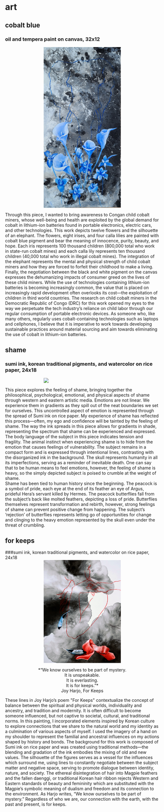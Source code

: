 # art

## cobalt blue
### oil and tempera paint on canvas, 32x12
 <img src="./IMG_0047.jpeg" style="width:50%; margin:auto; display:block">

Through this piece, I wanted to bring awareness to Congan child cobalt miners, whose well-being and health are exploited by the global demand for cobalt in lithium-ion batteries found in portable electronics, electric cars, and other technologies. This work depicts twelve flowers and the silhouette of an elephant. The flowers, eight irises, and four calla lilies are painted with cobalt blue pigment and bear the meaning of innocence, purity, beauty, and hope. Each iris represents 100 thousand children (800,000 total who work in state-run cobalt mines) and each calla lily represents ten thousand children (40,000 total who work in illegal cobalt mines). The integration of the elephant represents the mental and physical strength of child cobalt miners and how they are forced to forfeit their childhood to make a living. Finally, the negotiation between the black and white pigment on the canvas expresses the dehumanizing impacts of consumer greed on the lives of these child miners. 
While the use of technologies containing lithium-ion batteries is becoming increasingly common, the value that is placed on increasingly rapid development often overlooks its cost—the exploitation of children in third world countries. The research on child cobalt miners in the Democratic Republic of Congo (DRC) for this work opened my eyes to the way we perpetuate the tech industry’s reliance on child labor through our regular consumption of portable electronic devices. As someone who, like many others, regularly uses cobalt-containing technologies such as laptops and cellphones, I believe that it is imperative to work towards developing sustainable practices around material sourcing and aim towards eliminating the use of cobalt in lithium-ion batteries. 

## shame
### sumi ink, korean traditional pigments, and watercolor on rice paper, 24x18
 <img src="./IMG_0048.png" style="width:50%; margin:auto; display:block">

This piece explores the feeling of shame, bringing together the philosophical, psychological, emotional, and physical aspects of shame through western and eastern artistic media.
Emotions are not linear. We experience them in gradients as they spill out of the neat boundaries we set for ourselves. This uncontrolled aspect of emotion is represented through the spread of Sumi ink on rice paper. My experience of shame has reflected this process—often, my ego and confidence will be tainted by the feeling of shame. The way the ink spreads in this piece allows for gradients in shade, representing the spectrum that shame can be experienced and expressed. 
The body language of the subject in this piece indicates tension and fragility. The animal instinct when experiencing shame is to hide from the emotion that causes feelings of vulnerability. The subject remains in a compact form and is expressed through intentional lines, contrasting with the disorganized ink in the background. The skull represents humanity in all its imperfections, serving as a reminder of inevitable death. One can say that to be human means to feel emotions, however, the feeling of shame is heavy, so the simply depicted subject is poised to crumble at the weight of shame.  
Shame has been tied to human history since the beginning. The peacock is a symbol of pride, each eye at the end of its feather an eye of Argus, prideful Hera’s servant killed by Hermes. The peacock butterflies fall from the subject’s back like molted feathers, depicting a loss of pride. Butterflies themselves represent transformation and rebirth, however, strong feelings of shame can prevent positive change from happening. The subject’s ‘rejection’ of butterflies represents letting go of opportunities for change and clinging to the heavy emotion represented by the skull even under the threat of crumbling.

## for keeps
###sumi ink, korean traditional pigments, and watercolor on rice paper, 24x18
 <img src="./IMG_0049.png" style="width:50%; margin:auto; display:block">
<p style="text-align: center;">*“We know ourselves to be part of mystery.
<br> It is unspeakable.
<br> It is everlasting.
<br> It is for keeps.”*
<br> Joy Harjo, For Keeps </p>

These lines in Joy Harjo’s poem "For Keeps" contextualize the concept of balance between the spiritual and physical worlds, individuality and ancestry, and tradition and modernity. It is often difficult to become someone influenced, but not captive to societal, cultural, and traditional norms. In this painting, I incorporated elements inspired by Korean culture to explore connections that we share to the natural world and my identity as a culmination of various aspects of myself. I used the imagery of a hand on my shoulder to represent the familial and ancestral influences on my actions shaped by history and bonds. The background for this work is composed of Sumi ink on rice paper and was created using traditional methods—the blending and gradation of the ink embodies the mixing of old and new values. The silhouette of the figures serves as a vessel for the influences which surround me, using lines to constantly negotiate between the subject matter and negative space, serving to promote dialogue between identity, nature, and society. The ethereal disintegration of hair into Magpie feathers and the fallen daenggi, or traditional Korean hair ribbon rejects Western and Eastern standards of beauty and femininity which are substituted with the Magpie’s symbolic meaning of dualism and freedom and its connection to the environment. As Harjo writes, “We know ourselves to be part of mystery.” Regardless of who we are, our connection with the earth, with the past and present, is for keeps.
